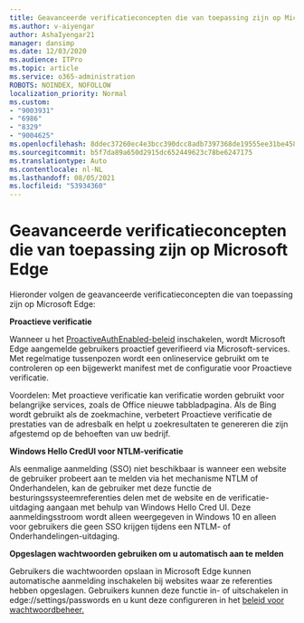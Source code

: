 ```yaml
---
title: Geavanceerde verificatieconcepten die van toepassing zijn op Microsoft Edge
ms.author: v-aiyengar
author: AshaIyengar21
manager: dansimp
ms.date: 12/03/2020
ms.audience: ITPro
ms.topic: article
ms.service: o365-administration
ROBOTS: NOINDEX, NOFOLLOW
localization_priority: Normal
ms.custom:
- "9003931"
- "6986"
- "8329"
- "9004625"
ms.openlocfilehash: 8ddec37260ec4e3bcc390dcc8adb7397368de19555ee31be458be033d3886386
ms.sourcegitcommit: b5f7da89a650d2915dc652449623c78be6247175
ms.translationtype: Auto
ms.contentlocale: nl-NL
ms.lasthandoff: 08/05/2021
ms.locfileid: "53934360"
---
```

# <a name="advanced-authentication-concepts-applicable-to-microsoft-edge"></a>Geavanceerde verificatieconcepten die van toepassing zijn op Microsoft Edge

Hieronder volgen de geavanceerde verificatieconcepten die van toepassing zijn op Microsoft Edge:

**Proactieve verificatie**

Wanneer u het [ProactiveAuthEnabled-beleid](https://go.microsoft.com/fwlink/?linkid=2134621) inschakelen, wordt Microsoft Edge aangemelde gebruikers proactief geverifieerd via Microsoft-services. Met regelmatige tussenpozen wordt een onlineservice gebruikt om te controleren op een bijgewerkt manifest met de configuratie voor Proactieve verificatie.

Voordelen: Met proactieve verificatie kan verificatie worden gebruikt voor belangrijke services, zoals de Office nieuwe tabbladpagina. Als de Bing wordt gebruikt als de zoekmachine, verbetert Proactieve verificatie de prestaties van de adresbalk en helpt u zoekresultaten te genereren die zijn afgestemd op de behoeften van uw bedrijf.

**Windows Hello CredUI voor NTLM-verificatie**

Als eenmalige aanmelding (SSO) niet beschikbaar is wanneer een website de gebruiker probeert aan te melden via het mechanisme NTLM of Onderhandelen, kan de gebruiker met deze functie de besturingssysteemreferenties delen met de website en de verificatie-uitdaging aangaan met behulp van Windows Hello Cred UI. Deze aanmeldingsstroom wordt alleen weergegeven in Windows 10 en alleen voor gebruikers die geen SSO krijgen tijdens een NTLM- of Onderhandelingen-uitdaging.

**Opgeslagen wachtwoorden gebruiken om u automatisch aan te melden**

Gebruikers die wachtwoorden opslaan in Microsoft Edge kunnen automatische aanmelding inschakelen bij websites waar ze referenties hebben opgeslagen. Gebruikers kunnen deze functie in- of uitschakelen in edge://settings/passwords en u kunt deze configureren in het [beleid voor wachtwoordbeheer.](https://go.microsoft.com/fwlink/?linkid=2134622)
